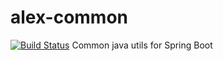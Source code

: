 # alex-common

[![Build Status](https://travis-ci.com/AlexZheng9212/alex-common.svg?branch=main)](https://travis-ci.com/AlexZheng9212/alex-common)
Common java utils for Spring Boot
